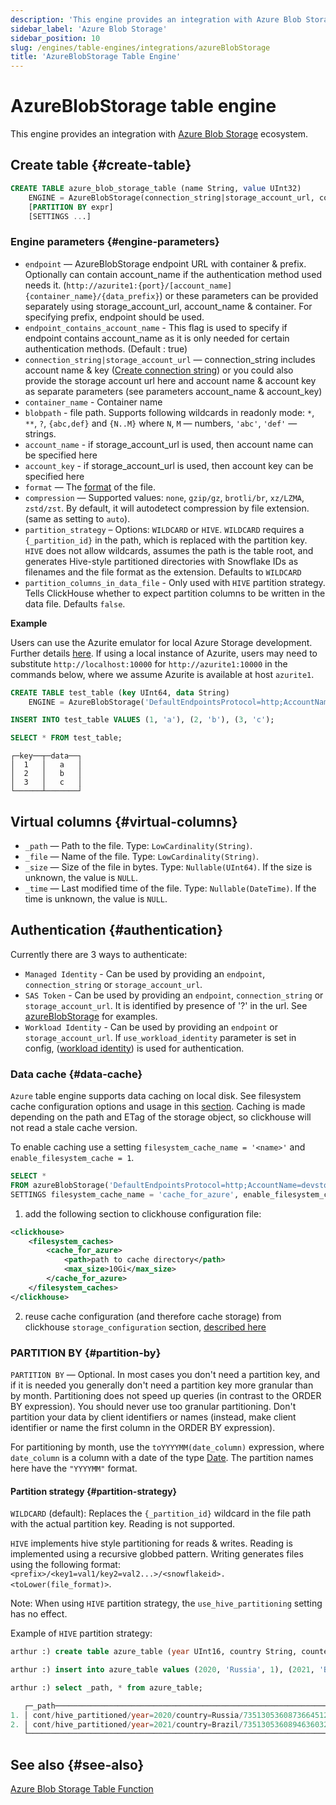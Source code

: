 ```yaml
---
description: 'This engine provides an integration with Azure Blob Storage ecosystem.'
sidebar_label: 'Azure Blob Storage'
sidebar_position: 10
slug: /engines/table-engines/integrations/azureBlobStorage
title: 'AzureBlobStorage Table Engine'
---
```


# AzureBlobStorage table engine

This engine provides an integration with [Azure Blob Storage](https://azure.microsoft.com/en-us/products/storage/blobs) ecosystem.

## Create table {#create-table}

```sql
CREATE TABLE azure_blob_storage_table (name String, value UInt32)
    ENGINE = AzureBlobStorage(connection_string|storage_account_url, container_name, blobpath, [account_name, account_key, format, compression, partition_strategy, partition_columns_in_data_file])
    [PARTITION BY expr]
    [SETTINGS ...]
```

### Engine parameters {#engine-parameters}

- `endpoint` — AzureBlobStorage endpoint URL with container & prefix. Optionally can contain account_name if the authentication method used needs it. (`http://azurite1:{port}/[account_name]{container_name}/{data_prefix}`) or these parameters can be provided separately using storage_account_url, account_name & container. For specifying prefix, endpoint should be used.
- `endpoint_contains_account_name` - This flag is used to specify if endpoint contains account_name as it is only needed for certain authentication methods. (Default : true)
- `connection_string|storage_account_url` — connection_string includes account name & key ([Create connection string](https://learn.microsoft.com/en-us/azure/storage/common/storage-configure-connection-string?toc=%2Fazure%2Fstorage%2Fblobs%2Ftoc.json&bc=%2Fazure%2Fstorage%2Fblobs%2Fbreadcrumb%2Ftoc.json#configure-a-connection-string-for-an-azure-storage-account)) or you could also provide the storage account url here and account name & account key as separate parameters (see parameters account_name & account_key)
- `container_name` - Container name
- `blobpath` - file path. Supports following wildcards in readonly mode: `*`, `**`, `?`, `{abc,def}` and `{N..M}` where `N`, `M` — numbers, `'abc'`, `'def'` — strings.
- `account_name` - if storage_account_url is used, then account name can be specified here
- `account_key` - if storage_account_url is used, then account key can be specified here
- `format` — The [format](/interfaces/formats.md) of the file.
- `compression` — Supported values: `none`, `gzip/gz`, `brotli/br`, `xz/LZMA`, `zstd/zst`. By default, it will autodetect compression by file extension. (same as setting to `auto`).
- `partition_strategy` – Options: `WILDCARD` or `HIVE`. `WILDCARD` requires a `{_partition_id}` in the path, which is replaced with the partition key. `HIVE` does not allow wildcards, assumes the path is the table root, and generates Hive-style partitioned directories with Snowflake IDs as filenames and the file format as the extension. Defaults to `WILDCARD`
- `partition_columns_in_data_file` - Only used with `HIVE` partition strategy. Tells ClickHouse whether to expect partition columns to be written in the data file. Defaults `false`.

**Example**

Users can use the Azurite emulator for local Azure Storage development. Further details [here](https://learn.microsoft.com/en-us/azure/storage/common/storage-use-azurite?tabs=docker-hub%2Cblob-storage). If using a local instance of Azurite, users may need to substitute `http://localhost:10000` for `http://azurite1:10000` in the commands below, where we assume Azurite is available at host `azurite1`.


```sql
CREATE TABLE test_table (key UInt64, data String)
    ENGINE = AzureBlobStorage('DefaultEndpointsProtocol=http;AccountName=devstoreaccount1;AccountKey=Eby8vdM02xNOcqFlqUwJPLlmEtlCDXJ1OUzFT50uSRZ6IFsuFq2UVErCz4I6tq/K1SZFPTOtr/KBHBeksoGMGw==;BlobEndpoint=http://azurite1:10000/devstoreaccount1/;', 'testcontainer', 'test_table', 'CSV');

INSERT INTO test_table VALUES (1, 'a'), (2, 'b'), (3, 'c');

SELECT * FROM test_table;
```

```text
┌─key──┬─data──┐
│  1   │   a   │
│  2   │   b   │
│  3   │   c   │
└──────┴───────┘
```

## Virtual columns {#virtual-columns}

- `_path` — Path to the file. Type: `LowCardinality(String)`.
- `_file` — Name of the file. Type: `LowCardinality(String)`.
- `_size` — Size of the file in bytes. Type: `Nullable(UInt64)`. If the size is unknown, the value is `NULL`.
- `_time` — Last modified time of the file. Type: `Nullable(DateTime)`. If the time is unknown, the value is `NULL`.

## Authentication {#authentication}

Currently there are 3 ways to authenticate:
- `Managed Identity` - Can be used by providing an `endpoint`, `connection_string` or `storage_account_url`.
- `SAS Token` - Can be used by providing an `endpoint`, `connection_string` or `storage_account_url`. It is identified by presence of '?' in the url. See [azureBlobStorage](/sql-reference/table-functions/azureBlobStorage#using-shared-access-signatures-sas-sas-tokens) for examples.
- `Workload Identity` - Can be used by providing an `endpoint` or `storage_account_url`. If `use_workload_identity` parameter is set in config, ([workload identity](https://github.com/Azure/azure-sdk-for-cpp/tree/main/sdk/identity/azure-identity#authenticate-azure-hosted-applications)) is used for authentication.

### Data cache {#data-cache}

`Azure` table engine supports data caching on local disk.
See filesystem cache configuration options and usage in this [section](/operations/storing-data.md/#using-local-cache).
Caching is made depending on the path and ETag of the storage object, so clickhouse will not read a stale cache version.

To enable caching use a setting `filesystem_cache_name = '<name>'` and `enable_filesystem_cache = 1`.

```sql
SELECT *
FROM azureBlobStorage('DefaultEndpointsProtocol=http;AccountName=devstoreaccount1;AccountKey=Eby8vdM02xNOcqFlqUwJPLlmEtlCDXJ1OUzFT50uSRZ6IFsuFq2UVErCz4I6tq/K1SZFPTOtr/KBHBeksoGMGw==;BlobEndpoint=http://azurite1:10000/devstoreaccount1/;', 'testcontainer', 'test_table', 'CSV')
SETTINGS filesystem_cache_name = 'cache_for_azure', enable_filesystem_cache = 1;
```

1. add the following section to clickhouse configuration file:

```xml
<clickhouse>
    <filesystem_caches>
        <cache_for_azure>
            <path>path to cache directory</path>
            <max_size>10Gi</max_size>
        </cache_for_azure>
    </filesystem_caches>
</clickhouse>
```

2. reuse cache configuration (and therefore cache storage) from clickhouse `storage_configuration` section, [described here](/operations/storing-data.md/#using-local-cache)

### PARTITION BY {#partition-by}

`PARTITION BY` — Optional. In most cases you don't need a partition key, and if it is needed you generally don't need a partition key more granular than by month. Partitioning does not speed up queries (in contrast to the ORDER BY expression). You should never use too granular partitioning. Don't partition your data by client identifiers or names (instead, make client identifier or name the first column in the ORDER BY expression).

For partitioning by month, use the `toYYYYMM(date_column)` expression, where `date_column` is a column with a date of the type [Date](/sql-reference/data-types/date.md). The partition names here have the `"YYYYMM"` format.

#### Partition strategy {#partition-strategy}

`WILDCARD` (default): Replaces the `{_partition_id}` wildcard in the file path with the actual partition key. Reading is not supported.

`HIVE` implements hive style partitioning for reads & writes. Reading is implemented using a recursive globbed pattern. Writing generates files using the following format: `<prefix>/<key1=val1/key2=val2...>/<snowflakeid>.<toLower(file_format)>`.

Note: When using `HIVE` partition strategy, the `use_hive_partitioning` setting has no effect.

Example of `HIVE` partition strategy:

```sql
arthur :) create table azure_table (year UInt16, country String, counter UInt8) ENGINE=AzureBlobStorage(account_name='devstoreaccount1', account_key='Eby8vdM02xNOcqFlqUwJPLlmEtlCDXJ1OUzFT50uSRZ6IFsuFq2UVErCz4I6tq/K1SZFPTOtr/KBHBeksoGMGw==', storage_account_url = 'http://localhost:30000/devstoreaccount1', container='cont', blob_path='hive_partitioned', format='Parquet', compression='auto', partition_strategy='hive') PARTITION BY (year, country);

arthur :) insert into azure_table values (2020, 'Russia', 1), (2021, 'Brazil', 2);

arthur :) select _path, * from azure_table;

   ┌─_path──────────────────────────────────────────────────────────────────────┬─year─┬─country─┬─counter─┐
1. │ cont/hive_partitioned/year=2020/country=Russia/7351305360873664512.parquet │ 2020 │ Russia  │       1 │
2. │ cont/hive_partitioned/year=2021/country=Brazil/7351305360894636032.parquet │ 2021 │ Brazil  │       2 │
   └────────────────────────────────────────────────────────────────────────────┴──────┴─────────┴─────────┘
```

## See also {#see-also}

[Azure Blob Storage Table Function](/sql-reference/table-functions/azureBlobStorage)
